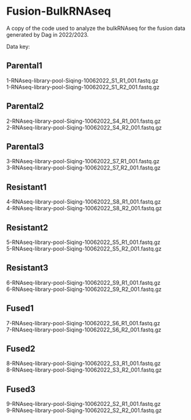 # Fusion-BulkRNAseq

A copy of the code used to analyze the bulkRNAseq for the fusion data generated by Dag in 2022/2023.

Data key:

## Parental1 
1-RNAseq-library-pool-Siqing-10062022_S1_R1_001.fastq.gz	
1-RNAseq-library-pool-Siqing-10062022_S1_R2_001.fastq.gz	
## Parental2
2-RNAseq-library-pool-Siqing-10062022_S4_R1_001.fastq.gz	
2-RNAseq-library-pool-Siqing-10062022_S4_R2_001.fastq.gz
## Parental3
3-RNAseq-library-pool-Siqing-10062022_S7_R1_001.fastq.gz	
3-RNAseq-library-pool-Siqing-10062022_S7_R2_001.fastq.gz
## Resistant1
4-RNAseq-library-pool-Siqing-10062022_S8_R1_001.fastq.gz	
4-RNAseq-library-pool-Siqing-10062022_S8_R2_001.fastq.gz	
## Resistant2
5-RNAseq-library-pool-Siqing-10062022_S5_R1_001.fastq.gz	
5-RNAseq-library-pool-Siqing-10062022_S5_R2_001.fastq.gz	
## Resistant3
6-RNAseq-library-pool-Siqing-10062022_S9_R1_001.fastq.gz	
6-RNAseq-library-pool-Siqing-10062022_S9_R2_001.fastq.gz	
## Fused1
7-RNAseq-library-pool-Siqing-10062022_S6_R1_001.fastq.gz	
7-RNAseq-library-pool-Siqing-10062022_S6_R2_001.fastq.gz
## Fused2
8-RNAseq-library-pool-Siqing-10062022_S3_R1_001.fastq.gz	
8-RNAseq-library-pool-Siqing-10062022_S3_R2_001.fastq.gz	
## Fused3
9-RNAseq-library-pool-Siqing-10062022_S2_R1_001.fastq.gz	
9-RNAseq-library-pool-Siqing-10062022_S2_R2_001.fastq.gz	

